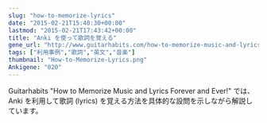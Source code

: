 ```yaml
---
slug: "how-to-memorize-lyrics"
date: "2015-02-21T15:40:30+00:00"
lastmod: "2015-02-21T17:43:42+00:00"
title: "Anki を使って歌詞を覚える"
gene_url: "http://www.guitarhabits.com/how-to-memorize-music-and-lyrics-forever-and-ever/"
tags: ["利用事例","歌詞","英文","音楽"]
thumbnail: "How-to-Memorize-Lyrics.png"
Ankigene: "020"
---
```

Guitarhabits "How to Memorize Music and Lyrics Forever and Ever!" では、Anki を利用して歌詞 (lyrics) を覚える方法を具体的な設問を示しながら解説しています。

